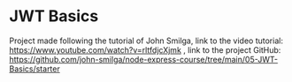 # JWT Basics
 Project made following the tutorial of John Smilga, link to the video tutorial: https://www.youtube.com/watch?v=rltfdjcXjmk , link to the project GitHub: https://github.com/john-smilga/node-express-course/tree/main/05-JWT-Basics/starter
